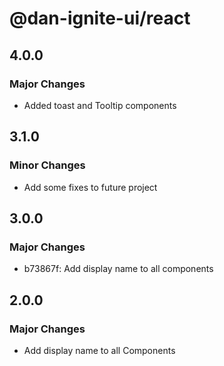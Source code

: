 # @dan-ignite-ui/react

## 4.0.0

### Major Changes

- Added toast and Tooltip components

## 3.1.0

### Minor Changes

- Add some fixes to future project

## 3.0.0

### Major Changes

- b73867f: Add display name to all components

## 2.0.0

### Major Changes

- Add display name to all Components
